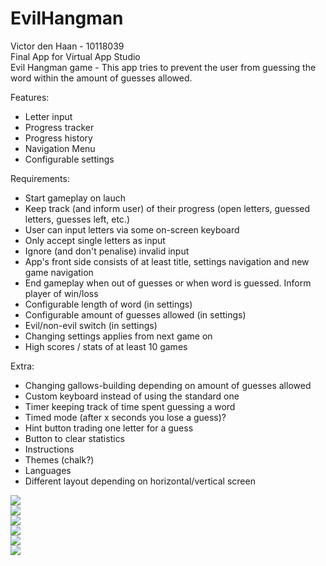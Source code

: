 # EvilHangman
Victor den Haan - 10118039  
Final App for Virtual App Studio  
Evil Hangman game - This app tries to prevent the user from guessing the word
within the amount of guesses allowed.

Features:
- Letter input
- Progress tracker
- Progress history
- Navigation Menu
- Configurable settings


Requirements:
- Start gameplay on lauch
- Keep track (and inform user) of their progress (open letters, guessed letters, guesses left, etc.)
- User can input letters via some on-screen keyboard
- Only accept single letters as input
- Ignore (and don't penalise) invalid input
- App's front side consists of at least title, settings navigation and new game navigation
- End gameplay when out of guesses or when word is guessed. Inform player of win/loss
- Configurable length of word (in settings)
- Configurable amount of guesses allowed (in settings)
- Evil/non-evil switch (in settings)
- Changing settings applies from next game on
- High scores / stats of at least 10 games

Extra:
- Changing gallows-building depending on amount of guesses allowed
- Custom keyboard instead of using the standard one
- Timer keeping track of time spent guessing a word
- Timed mode (after x seconds you lose a guess)?
- Hint button trading one letter for a guess
- Button to clear statistics
- Instructions
- Themes (chalk?)
- Languages
- Different layout depending on horizontal/vertical screen

![](images/user_experience_sketches.png?raw=true)  
![](images/menu_activity.png?raw=true)  
![](images/gameplay_activity.png?raw=true)  
![](images/settings_activity.png?raw=true)  
![](images/high_scores_activity.png?raw=true)  
![](images/instructions_activity.png?raw=true)  